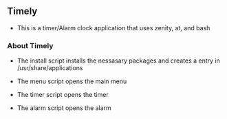 ## Timely

 - This is a timer/Alarm clock application that uses zenity, at, and bash


### About Timely
 - The install script installs the nessasary packages and creates a entry in /usr/share/applications

 - The menu script opens the main menu

 - The timer script opens the timer

 - The alarm script opens the alarm


